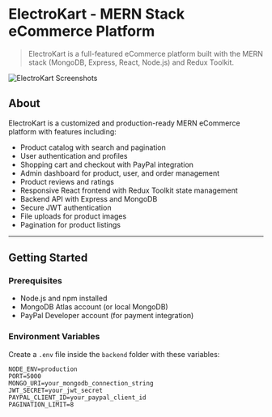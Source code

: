 # ElectroKart - MERN Stack eCommerce Platform

> ElectroKart is a full-featured eCommerce platform built with the MERN stack (MongoDB, Express, React, Node.js) and Redux Toolkit.

<img src="./frontend/public/images/screens.png" alt="ElectroKart Screenshots" />

## About

ElectroKart is a customized and production-ready MERN eCommerce platform with features including:

- Product catalog with search and pagination
- User authentication and profiles
- Shopping cart and checkout with PayPal integration
- Admin dashboard for product, user, and order management
- Product reviews and ratings
- Responsive React frontend with Redux Toolkit state management
- Backend API with Express and MongoDB
- Secure JWT authentication
- File uploads for product images
- Pagination for product listings

---

## Getting Started

### Prerequisites

- Node.js and npm installed
- MongoDB Atlas account (or local MongoDB)
- PayPal Developer account (for payment integration)

### Environment Variables

Create a `.env` file inside the `backend` folder with these variables:

```env
NODE_ENV=production
PORT=5000
MONGO_URI=your_mongodb_connection_string
JWT_SECRET=your_jwt_secret
PAYPAL_CLIENT_ID=your_paypal_client_id
PAGINATION_LIMIT=8
